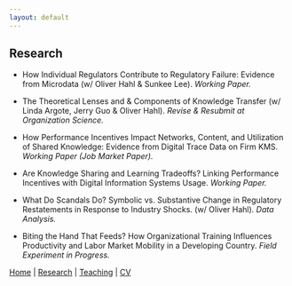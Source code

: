 ```yaml
---
layout: default
---
```


## Research

* How Individual Regulators Contribute to Regulatory Failure: Evidence from Microdata (w/ Oliver Hahl & Sunkee Lee). _Working Paper._

* The Theoretical Lenses and & Components of Knowledge Transfer (w/ Linda Argote, Jerry Guo & Oliver Hahl). _Revise & Resubmit at Organization Science._

* How Performance Incentives Impact Networks, Content, and Utilization of Shared Knowledge: Evidence from Digital Trace Data on Firm KMS. _Working Paper (Job Market Paper)._

* Are Knowledge Sharing and Learning Tradeoffs? Linking Performance Incentives with Digital Information Systems Usage. _Working Paper._

* What Do Scandals Do? Symbolic vs. Substantive Change in Regulatory Restatements in Response to Industry Shocks. (w/ Oliver Hahl). _Data Analysis._

* Biting the Hand That Feeds? How Organizational Training Influences Productivity and Labor Market Mobility in a Developing Country. _Field Experiment in Progress._

[Home](./index.html) | [Research](./research.html) | [Teaching](./teaching.html) | [CV](./CV.html)  
